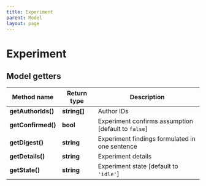 ```yaml
---
title: Experiment
parent: Model
layout: page
---
```


# Experiment

## Model getters

Method name | Return type | Description
------------ | ------------- | -------------
**getAuthorIds()** | **string[]** | Author IDs
**getConfirmed()** | **bool** | Experiment confirms assumption [default to `false`]
**getDigest()** | **string** | Experiment findings formulated in one sentence
**getDetails()** | **string** | Experiment details
**getState()** | **string** | Experiment state [default to `'idle'`]

